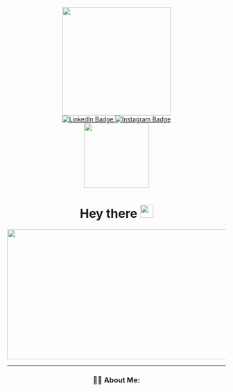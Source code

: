 <div id="header" align="center">
  <img src="https://i.giphy.com/media/v1.Y2lkPTc5MGI3NjExNWRrcm9iYnJ5b2RreDU4cXNweG9kaDBobnJ2ZzQ4aHE0cHZ4a2swaCZlcD12MV9pbnRlcm5hbF9naWZfYnlfaWQmY3Q9Zw/VbnUQpnihPSIgIXuZv/giphy.gif" width="250"/>
  
  <div id="badges">
    <a href="https://www.linkedin.com/in/tomoe0905">
      <img src="https://img.shields.io/badge/LinkedIn-0077B5?style=for-the-badge&logo=linkedin&logoColor=white" alt="LinkedIn Badge"/>
    </a>
    <a href="https://www.instagram.com/tomoe__95">
      <img src="https://img.shields.io/badge/Instagram-%23E4405F.svg?style=for-the-badge&logo=Instagram&logoColor=white" alt="Instagram Badge"/>
    </a>
</div>

<img src="https://komarev.com/ghpvc/?username=Tomoe0905&style=flat-square&color=green" alt="" width="150px"/>

<h1>
  Hey there
  <img src="https://media.giphy.com/media/hvRJCLFzcasrR4ia7z/giphy.gif" width="30px"/>
</h1>

<div align="center">
  <img src="https://i.giphy.com/media/v1.Y2lkPTc5MGI3NjExcDI3OHlram5zNWJjYzl3d285MHZvOXgzNW83aDdoODc5bm50aHVheiZlcD12MV9pbnRlcm5hbF9naWZfYnlfaWQmY3Q9Zw/Sm9AfJRiZofjlrkAAl/giphy.gif" width="600" height="300"/>
</div>

---

### :woman_technologist: About Me:
<!--
**Tomoe0905/Tomoe0905** is a ✨ _special_ ✨ repository because its `README.md` (this file) appears on your GitHub profile.

Here are some ideas to get you started:

- 🔭 I’m currently working on ...
- 🌱 I’m currently learning ...
- 👯 I’m looking to collaborate on ...
- 🤔 I’m looking for help with ...
- 💬 Ask me about ...
- 📫 How to reach me: ...
- 😄 Pronouns: ...
- ⚡ Fun fact: ...
-->
